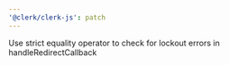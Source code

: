 ```yaml
---
'@clerk/clerk-js': patch
---
```


Use strict equality operator to check for lockout errors in handleRedirectCallback
